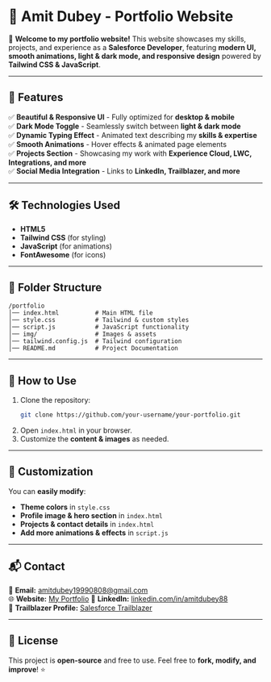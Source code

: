# 🌟 Amit Dubey - Portfolio Website  

🚀 **Welcome to my portfolio website!** This website showcases my skills, projects, and experience as a **Salesforce Developer**, featuring **modern UI, smooth animations, light & dark mode, and responsive design** powered by **Tailwind CSS & JavaScript**.

---

## 📌 Features
✅ **Beautiful & Responsive UI** - Fully optimized for **desktop & mobile**  
✅ **Dark Mode Toggle** - Seamlessly switch between **light & dark mode**  
✅ **Dynamic Typing Effect** - Animated text describing my **skills & expertise**  
✅ **Smooth Animations** - Hover effects & animated page elements  
✅ **Projects Section** - Showcasing my work with **Experience Cloud, LWC, Integrations, and more**  
✅ **Social Media Integration** - Links to **LinkedIn, Trailblazer, and more**  

---

## 🛠️ Technologies Used
- **HTML5**  
- **Tailwind CSS** (for styling)  
- **JavaScript** (for animations)  
- **FontAwesome** (for icons)  

---

## 📂 Folder Structure
```
/portfolio
│── index.html          # Main HTML file
│── style.css           # Tailwind & custom styles
│── script.js           # JavaScript functionality
│── img/                # Images & assets
│── tailwind.config.js  # Tailwind configuration
│── README.md           # Project Documentation
```

---

## 🚀 How to Use
1. Clone the repository:
   ```sh
   git clone https://github.com/your-username/your-portfolio.git
   ```
2. Open `index.html` in your browser.  
3. Customize the **content & images** as needed.  

---

## 🎨 Customization
You can **easily modify**:
- **Theme colors** in `style.css`
- **Profile image & hero section** in `index.html`
- **Projects & contact details** in `index.html`
- **Add more animations & effects** in `script.js`

---

## 📬 Contact
📩 **Email:** [amitdubey19990808@gmail.com](mailto:amitdubey19990808@gmail.com)  
🌐 **Website:** [My Portfolio](https://amitsince2001.github.io/portfolio/)
💼 **LinkedIn:** [linkedin.com/in/amitdubey88](https://www.linkedin.com/in/amitdubey88)  
🌟 **Trailblazer Profile:** [Salesforce Trailblazer](https://www.salesforce.com/trailblazer/amitkdubey)  

---

## 📄 License
This project is **open-source** and free to use. Feel free to **fork, modify, and improve**! ⭐  
